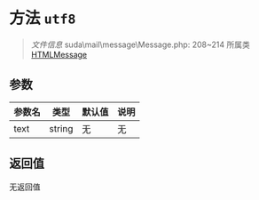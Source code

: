 # 方法 `utf8`

> *文件信息* suda\mail\message\Message.php: 208~214
> 所属类 [HTMLMessage](../HTMLMessage.md)




## 参数


| 参数名 | 类型 | 默认值 | 说明 |
|--------|-----|-------|-------|
| text |  string | 无 | 无 |



## 返回值

无返回值
